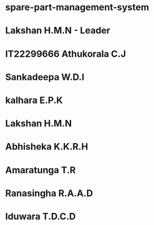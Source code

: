 ﻿# spare-part-management-system

# Lakshan H.M.N - Leader

# IT22299666 Athukorala C.J

# Sankadeepa W.D.I

# kalhara E.P.K

# Lakshan H.M.N

# Abhisheka K.K.R.H

# Amaratunga T.R

# Ranasingha R.A.A.D

# Iduwara T.D.C.D
